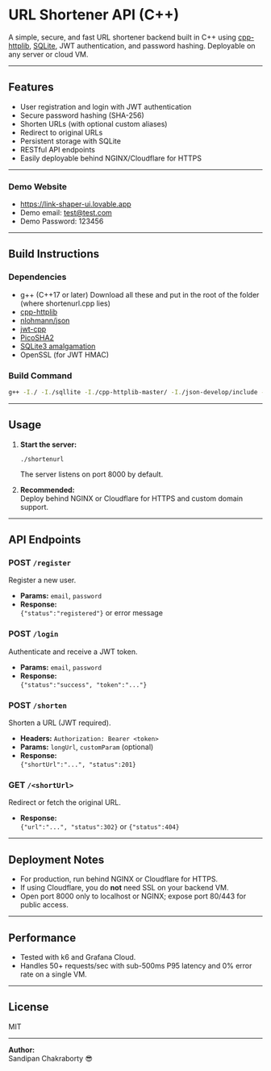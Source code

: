 # URL Shortener API (C++)

A simple, secure, and fast URL shortener backend built in C++ using [cpp-httplib](https://github.com/yhirose/cpp-httplib), [SQLite](https://www.sqlite.org/), JWT authentication, and password hashing. Deployable on any server or cloud VM.

---

## Features

- User registration and login with JWT authentication
- Secure password hashing (SHA-256)
- Shorten URLs (with optional custom aliases)
- Redirect to original URLs
- Persistent storage with SQLite
- RESTful API endpoints
- Easily deployable behind NGINX/Cloudflare for HTTPS

---
### Demo Website 
 - https://link-shaper-ui.lovable.app
 - Demo email: test@test.com
 - Demo Password: 123456
---

## Build Instructions

### **Dependencies**

- g++ (C++17 or later)
Download all these and put in the root of the folder (where shortenurl.cpp lies)
- [cpp-httplib](https://github.com/yhirose/cpp-httplib)
- [nlohmann/json](https://github.com/nlohmann/json)
- [jwt-cpp](https://github.com/Thalhammer/jwt-cpp)
- [PicoSHA2](https://github.com/okdshin/PicoSHA2)
- [SQLite3 amalgamation](https://www.sqlite.org/download.html)
- OpenSSL (for JWT HMAC)

### **Build Command**

```sh
g++ -I./ -I./sqllite -I./cpp-httplib-master/ -I./json-develop/include -I./PicoSHA2-master -I./jwt-cpp-master/include -o shortenurl shortenurl.cpp ./sqllite/sqlite3.o -lws2_32 -lssl -lcrypto
```

---

## Usage

1. **Start the server:**
   ```
   ./shortenurl
   ```
   The server listens on port 8000 by default.

2. **Recommended:**  
   Deploy behind NGINX or Cloudflare for HTTPS and custom domain support.

---

## API Endpoints

### **POST `/register`**
Register a new user.
- **Params:** `email`, `password`
- **Response:**  
  `{"status":"registered"}` or error message

### **POST `/login`**
Authenticate and receive a JWT token.
- **Params:** `email`, `password`
- **Response:**  
  `{"status":"success", "token":"..."}`

### **POST `/shorten`**
Shorten a URL (JWT required).
- **Headers:** `Authorization: Bearer <token>`
- **Params:** `longUrl`, `customParam` (optional)
- **Response:**  
  `{"shortUrl":"...", "status":201}`

### **GET `/<shortUrl>`**
Redirect or fetch the original URL.
- **Response:**  
  `{"url":"...", "status":302}` or `{"status":404}`

---

## Deployment Notes

- For production, run behind NGINX or Cloudflare for HTTPS.
- If using Cloudflare, you do **not** need SSL on your backend VM.
- Open port 8000 only to localhost or NGINX; expose port 80/443 for public access.

---

## Performance

- Tested with k6 and Grafana Cloud.
- Handles 50+ requests/sec with sub-500ms P95 latency and 0% error rate on a single VM.

---

## License

MIT

---

**Author:**  
Sandipan Chakraborty 😎